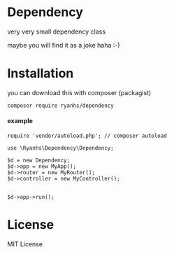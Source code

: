 # Dependency
very very small dependency class

maybe you will find it as a joke haha :-)


# Installation
you can download this with composer (packagist)
<pre><code>composer require ryanhs/dependency</code></pre>


#### example
<pre><code>require 'vendor/autoload.php'; // composer autoload

use \Ryanhs\Dependency\Dependency;

$d = new Dependency;
$d->app = new MyApp();
$d->router = new MyRouter();
$d->controller = new MyController();


$d->app->run();
</code></pre>

# License
MIT License
			
